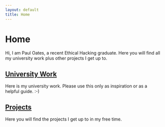 ```yaml
---
layout: default
title: Home
---
```


# Home

Hi, I am Paul Oates, a recent Ethical Hacking graduate. Here you will find all my university work plus other projects I get up to.

## [University Work](University/index.md)

Here is my university work. Please use this only as inspiration or as a helpful guide. :-)

## [Projects](Projects/index.md)

Here you will find the projects I get up to in my free time.
